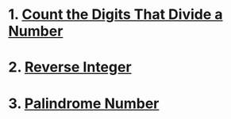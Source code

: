 # 1. [Count the Digits That Divide a Number](./LeetCode_2520/ReadMe.md)
# 2. [Reverse Integer](./LeetCode_7/README.md)
# 3. [Palindrome Number](./LeetCode_9/Solution.md)